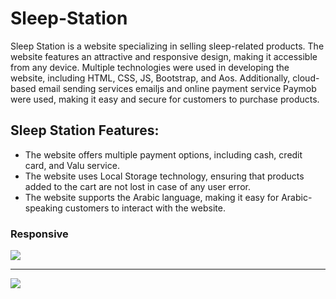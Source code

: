 # Sleep-Station

Sleep Station is a website specializing in selling sleep-related products. The website features an attractive and responsive design, making it accessible from any device. Multiple technologies were used in developing the website, including HTML, CSS, JS, Bootstrap, and Aos. Additionally, cloud-based email sending services emailjs and online payment service Paymob were used, making it easy and secure for customers to purchase products.

## Sleep Station Features:

<ul>
      <li>The website offers multiple payment options, including cash, credit card, and Valu service.</li>
      <li>The website uses Local Storage technology, ensuring that products added to the cart are not lost in case of any user error.</li>      
      <li>The website supports the Arabic language, making it easy for Arabic-speaking customers to interact with the website.</li>    
</ul>


### Responsive

<img src="https://i.ibb.co/c16R1RT/Screenshot-2023-03-31-193535.png">


<hr>


<img src="https://i.ibb.co/rH7FmL4/bandicam-2023-03-31-20-28-21-639.gif">






 
 
 
